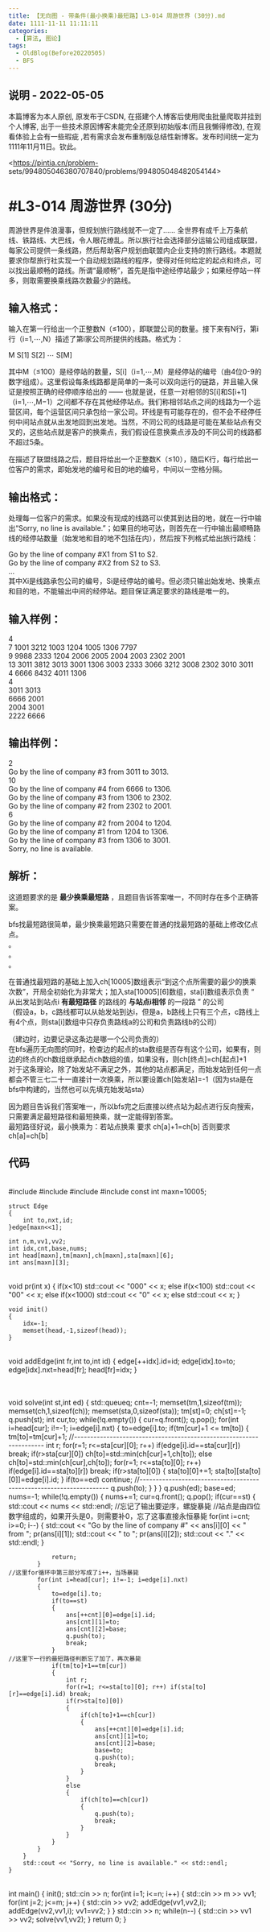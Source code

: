 ```yaml
---
title: 【无向图 - 带条件(最小换乘)最短路】L3-014 周游世界 (30分).md
date: 1111-11-11 11:11:11
categories:
  - [算法, 图论]
tags:
  - OldBlog(Before20220505)
  - BFS
---
```


## 说明 - 2022-05-05
本篇博客为本人原创, 原发布于CSDN, 在搭建个人博客后使用爬虫批量爬取并挂到个人博客, 出于一些技术原因博客未能完全还原到初始版本(而且我懒得修改), 在观看体验上会有一些瑕疵 ,若有需求会发布重制版总结性新博客。发布时间统一定为1111年11月11日。钦此。

<https://pintia.cn/problem-
sets/994805046380707840/problems/994805048482054144>

# #L3-014 周游世界 (30分)

周游世界是件浪漫事，但规划旅行路线就不一定了……
全世界有成千上万条航线、铁路线、大巴线，令人眼花缭乱。所以旅行社会选择部分运输公司组成联盟，每家公司提供一条线路，然后帮助客户规划由联盟内企业支持的旅行路线。本题就要求你帮旅行社实现一个自动规划路线的程序，使得对任何给定的起点和终点，可以找出最顺畅的路线。所谓“最顺畅”，首先是指中途经停站最少；如果经停站一样多，则取需要换乘线路次数最少的路线。

## 输入格式：

输入在第一行给出一个正整数N（≤100），即联盟公司的数量。接下来有N行，第i行（i=1,⋯,N）描述了第i家公司所提供的线路。格式为：

M S[1] S[2] ⋯ S[M]

其中M（≤100）是经停站的数量，S[i]（i=1,⋯,M）是经停站的编号（由4位0-9的数字组成）。这里假设每条线路都是简单的一条可以双向运行的链路，并且输入保证是按照正确的经停顺序给出的
——
也就是说，任意一对相邻的S[i]和S[i+1]（i=1,⋯,M−1）之间都不存在其他经停站点。我们称相邻站点之间的线路为一个运营区间，每个运营区间只承包给一家公司。环线是有可能存在的，但不会不经停任何中间站点就从出发地回到出发地。当然，不同公司的线路是可能在某些站点有交叉的，这些站点就是客户的换乘点，我们假设任意换乘点涉及的不同公司的线路都不超过5条。

在描述了联盟线路之后，题目将给出一个正整数K（≤10），随后K行，每行给出一位客户的需求，即始发地的编号和目的地的编号，中间以一空格分隔。

## 输出格式：

处理每一位客户的需求。如果没有现成的线路可以使其到达目的地，就在一行中输出“Sorry, no line is
available.”；如果目的地可达，则首先在一行中输出最顺畅路线的经停站数量（始发地和目的地不包括在内），然后按下列格式给出旅行路线：

Go by the line of company #X1 from S1 to S2.  
Go by the line of company #X2 from S2 to S3.  
…  
其中Xi是线路承包公司的编号，Si是经停站的编号。但必须只输出始发地、换乘点和目的地，不能输出中间的经停站。题目保证满足要求的路线是唯一的。

## 输入样例：

4  
7 1001 3212 1003 1204 1005 1306 7797  
9 9988 2333 1204 2006 2005 2004 2003 2302 2001  
13 3011 3812 3013 3001 1306 3003 2333 3066 3212 3008 2302 3010 3011  
4 6666 8432 4011 1306  
4  
3011 3013  
6666 2001  
2004 3001  
2222 6666

## 输出样例：

2  
Go by the line of company #3 from 3011 to 3013.  
10  
Go by the line of company #4 from 6666 to 1306.  
Go by the line of company #3 from 1306 to 2302.  
Go by the line of company #2 from 2302 to 2001.  
6  
Go by the line of company #2 from 2004 to 1204.  
Go by the line of company #1 from 1204 to 1306.  
Go by the line of company #3 from 1306 to 3001.  
Sorry, no line is available.

## 解析：

这道题要求的是 **最少换乘最短路** ，且题目告诉答案唯一，不同时存在多个正确答案。

bfs找最短路很简单，最少换乘最短路只需要在普通的找最短路的基础上修改亿点点。  
。  
。  
。

在普通找最短路的基础上加入ch[10005]数组表示“到这个点所需要的最少的换乘次数”，开局全初始化为非常大；加入sta[10005][6]数组，sta[i]数组表示负责
“ 从出发站到站点i **有最短路径** 的路线的 **与站点i相邻** 的一段路 ” 的公司  
（假设a，b，c路线都可以从始发站到达i，但是a，b路线上只有三个点，c路线上有4个点，则sta[i]数组中只存负责路线a的公司和负责路线b的公司）

（建边时，边要记录这条边是哪一个公司负责的）  
在bfs遍历无向图的同时，检查边的起点的sta数组是否存有这个公司，如果有，则边的终点的ch数组继承起点ch数组的值，如果没有，则ch[终点]=ch[起点]+1  
对于这条理论，除了始发站不满足之外，其他的站点都满足，而始发站到任何一点都会不管三七二十一直接计一次换乘，所以要设置ch[始发站]=-1（因为sta是在bfs中构建的，当然也可以先填充始发站sta）

因为题目告诉我们答案唯一，所以bfs完之后直接以终点站为起点进行反向搜索，只需要满足最短路径和最短换乘，就一定能得到答案。  
最短路径好说，最小换乘为：若站点换乘 要求 ch[a]+1=ch[b] 否则要求ch[a]=ch[b]

## 代码


​    
    #include <iostream>
    #include <cstdio>
    #include <cstring>
    #include <queue>
    const int maxn=10005;
    
    struct Edge
    {
        int to,nxt,id;
    }edge[maxn<<1];
    
    int n,m,vv1,vv2;
    int idx,cnt,base,nums;
    int head[maxn],tm[maxn],ch[maxn],sta[maxn][6];
    int ans[maxn][3];


​    
    void pr(int x)
    {
        if(x<10) std::cout << "000" << x;
        else if(x<100) std::cout << "00" << x;
        else if(x<1000) std::cout << "0" << x;
        else std::cout << x;
    }
    
    void init()
    {
        idx=-1;
        memset(head,-1,sizeof(head));
    }


​    
    void addEdge(int fr,int to,int id)
    {
        edge[++idx].id=id;
        edge[idx].to=to;
        edge[idx].nxt=head[fr];
        head[fr]=idx;
    }


​    
​    
    void solve(int st,int ed)
    {
        std::queue<int >q;
        cnt=-1;
        memset(tm,1,sizeof(tm));
        memset(ch,1,sizeof(ch));
        memset(sta,0,sizeof(sta));
        tm[st]=0;
        ch[st]=-1;
        q.push(st);
        int cur,to;
        while(!q.empty())
        {
            cur=q.front(); q.pop();
            for(int i=head[cur]; i!=-1; i=edge[i].nxt)
            {
                to=edge[i].to;
                if(tm[cur]+1 <= tm[to])
                {
                    tm[to]=tm[cur]+1;
    //--------------------------------------------------------------------
                    int r;
                    for(r=1; r<=sta[cur][0]; r++) if(edge[i].id==sta[cur][r]) break;
                    if(r>sta[cur][0]) ch[to]=std::min(ch[cur]+1,ch[to]);
                    else ch[to]=std::min(ch[cur],ch[to]);
                    for(r=1; r<=sta[to][0]; r++) if(edge[i].id==sta[to][r]) break;
                    if(r>sta[to][0])
                    {
                        sta[to][0]+=1;
                        sta[to][sta[to][0]]=edge[i].id;
                    }
                    if(to==ed) continue;
    //--------------------------------------------------------------------
                    q.push(to);
                }
            }
        }
        q.push(ed);
        base=ed;
        nums=-1;
        while(!q.empty())
        {
            nums+=1;
            cur=q.front(); q.pop();
            if(cur==st)
            {
                std::cout << nums << std::endl;
    //忘记了输出要逆序，螺旋暴毙
    //站点是由四位数字组成的，如果开头是0，则需要补0，忘了这事直接永恒暴毙
                for(int i=cnt; i>=0; i--)
                {
                    std::cout << "Go by the line of company #" << ans[i][0] << " from ";
                    pr(ans[i][1]);
                    std::cout << " to ";
                    pr(ans[i][2]);
                    std::cout << "." << std::endl;
                }
    
                return;
            }
    //这里for循环中第三部分写成了i++，当场暴毙
            for(int i=head[cur]; i!=-1; i=edge[i].nxt)
            {
                to=edge[i].to;
                if(to==st)
                {
                    ans[++cnt][0]=edge[i].id;
                    ans[cnt][1]=to;
                    ans[cnt][2]=base;
                    q.push(to);
                    break;
                }
    //这里下一行的最短路径判断忘了加了，再次暴毙
                if(tm[to]+1==tm[cur])
                {
                    int r;
                    for(r=1; r<=sta[to][0]; r++) if(sta[to][r]==edge[i].id) break;
                    if(r>sta[to][0])
                    {
                        if(ch[to]+1==ch[cur])
                        {
                            ans[++cnt][0]=edge[i].id;
                            ans[cnt][1]=to;
                            ans[cnt][2]=base;
                            base=to;
                            q.push(to);
                            break;
                        }
                    }
                    else
                    {
                        if(ch[to]==ch[cur])
                        {
                            q.push(to);
                            break;
                        }
                    }
                }
            }
        }
        std::cout << "Sorry, no line is available." << std::endl;
    }


​    
    int main()
    {
        init();
        std::cin >> n;
        for(int i=1; i<=n; i++)
        {
            std::cin >> m >> vv1;
            for(int j=2; j<=m; j++)
            {
                std::cin >> vv2;
                addEdge(vv1,vv2,i);
                addEdge(vv2,vv1,i);
                vv1=vv2;
            }
        }
        std::cin >> n;
        while(n--)
        {
            std::cin >> vv1 >> vv2;
            solve(vv1,vv2);
        }
        return 0;
    }


​    

